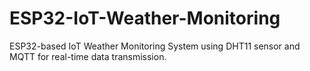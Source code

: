 # ESP32-IoT-Weather-Monitoring
ESP32-based IoT Weather Monitoring System using DHT11 sensor and MQTT for real-time data transmission.
